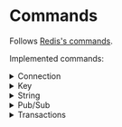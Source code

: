 # Commands

Follows [Redis's commands](https://redis.io/commands).

Implemented commands:

<details>
    <summary>Connection</summary>

- ECHO
- PING
- QUIT

</details>

<details>
    <summary>Key</summary>

- DEL
- EXISTS
- KEYS
- RENAME
- EXPIRE

</details>

<details>
    <summary>String</summary>

- APPEND
- GET
- INCRBY
- INCR
- SET

</details>

<details>
    <summary>Pub/Sub</summary>

- SUBSCRIBE
- UNSUBSCRIBE
- PUBLISH

</details>

<details>
    <summary>Transactions</summary>

- MULTI
- EXEC
- DISCARD

</details>

